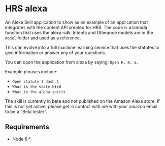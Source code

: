 # HRS alexa

An Alexa Skill application to show as an example of an application that integrates with the content API created for HRS.  The code is a lambda function that uses the alexa-sdk.  Intents and Utterance models are in the `model` folder and used as a reference.

This can evolve into a full machine learning service that uses the statutes to give information or answer any of your questions.

You can open the application from alexa by saying: `Open H. R. S.`

Example phrases include:

* `Open statute 1 dash 1`
* `What is the state bird`
* `What is the aloha spirit`

The skill is currently in beta and not published on the Amazon Alexa store.  If this is not yet active, please get in contact with me with your amazon email to be a "Beta tester".

## Requirements
* Node 6.*

